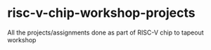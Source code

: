 # risc-v-chip-workshop-projects
All the projects/assignments done as part of RISC-V chip to tapeout workshop
